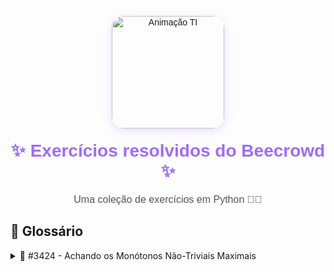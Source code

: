 <div align="center" style="font-family: 'Poppins', sans-serif;">

  <img src="https://media.giphy.com/media/v1.Y2lkPTc5MGI3NjExZWtpcHJwazUwbWthdGtoOXlwbDZkMjQwMzdxaWd6enJtYm9qbjQ5ZCZlcD12MV9naWZzX3NlYXJjaCZjdD1n/Wdsf25TfGyUinFbOEX/giphy.gif" 
       alt="Animação TI" 
       width="180" 
       style="border-radius: 20px; box-shadow: 0px 4px 15px rgba(200, 180, 255, 0.4);"/>

  <h1 style="color:#9b6dff; font-size: 28px; margin-top: 20px;">
    ✨ Exercícios resolvidos do Beecrowd ✨
  </h1>

  <p style="color:#555; font-size: 16px; margin: 10px 0;">
    Uma coleção de exercícios em Python 🐍💙
  </p>

</div>

## 🧩 Glossário 

<details>
  <summary>🐍 #3424 - Achando os Monótonos Não-Triviais Maximais</summary>
  
  - [📄 Código em Python](exercicios/3424.py)  
  - [📝 Explicação]()  

</details>

